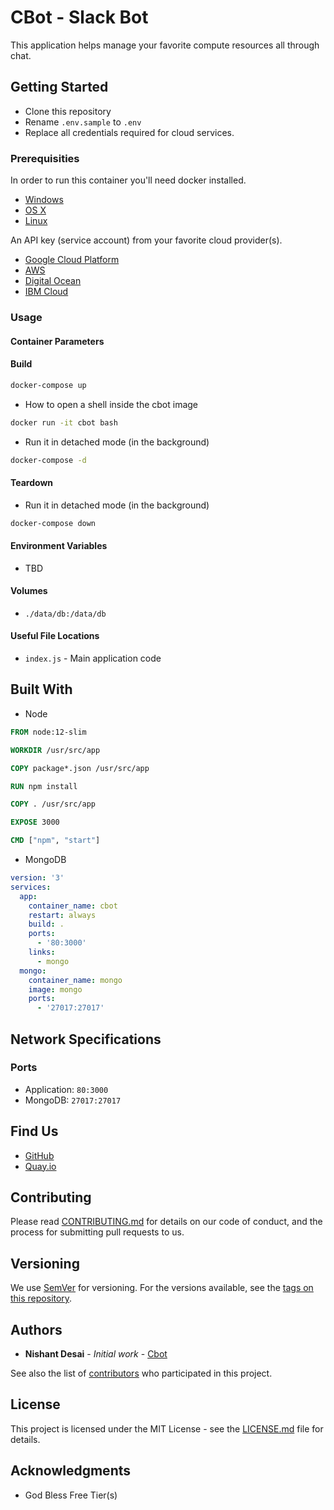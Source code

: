 # CBot - Slack Bot

This application helps manage your favorite compute resources all through chat. 

## Getting Started

- Clone this repository
- Rename `.env.sample` to `.env`
- Replace all credentials required for cloud services.

### Prerequisities


In order to run this container you'll need docker installed.

* [Windows](https://docs.docker.com/windows/started)
* [OS X](https://docs.docker.com/mac/started/)
* [Linux](https://docs.docker.com/linux/started/)

An API key (service account) from your favorite cloud provider(s). 

* [Google Cloud Platform](https://cloud.google.com/compute/docs/access/service-accounts)
* [AWS](https://docs.aws.amazon.com/IAM/latest/UserGuide/id_users.html#id_users_service_accounts)
* [Digital Ocean](https://developers.digitalocean.com/documentation/v2/)
* [IBM Cloud](https://cloud.ibm.com/docs/iam?topic=iam-serviceids)

### Usage

#### Container Parameters

#### Build

```bash
docker-compose up
```

- How to open a shell inside the cbot image

```bash
docker run -it cbot bash
```

- Run it in detached mode (in the background)

```bash
docker-compose -d
```

#### Teardown

- Run it in detached mode (in the background)

```bash
docker-compose down
```
#### Environment Variables

* TBD

#### Volumes

- `./data/db:/data/db`

#### Useful File Locations

* `index.js` - Main application code

## Built With

-  Node

```Dockerfile
FROM node:12-slim

WORKDIR /usr/src/app

COPY package*.json /usr/src/app

RUN npm install

COPY . /usr/src/app

EXPOSE 3000

CMD ["npm", "start"]
```

- MongoDB
```yml
version: '3'
services:
  app:
    container_name: cbot
    restart: always
    build: .
    ports:
      - '80:3000'
    links: 
      - mongo
  mongo:
    container_name: mongo
    image: mongo
    ports:
      - '27017:27017'
```

## Network Specifications

### Ports
- Application: `80:3000`
- MongoDB: `27017:27017`

## Find Us

* [GitHub](https://github.com/desainis/cloud-bot)
* [Quay.io](coming-soon)

## Contributing

Please read [CONTRIBUTING.md](CONTRIBUTING.md) for details on our code of conduct, and the process for submitting pull requests to us.

## Versioning

We use [SemVer](http://semver.org/) for versioning. For the versions available, see the 
[tags on this repository](https://github.com/desainis/cloud-bot/tags). 

## Authors

* **Nishant Desai** - *Initial work* - [Cbot](https://github.com/desainis/cloud-bot)

See also the list of [contributors](https://github.com/desainis/cloud-bot/contributors) who 
participated in this project.

## License

This project is licensed under the MIT License - see the [LICENSE.md](LICENSE.md) file for details.

## Acknowledgments

* God Bless Free Tier(s)